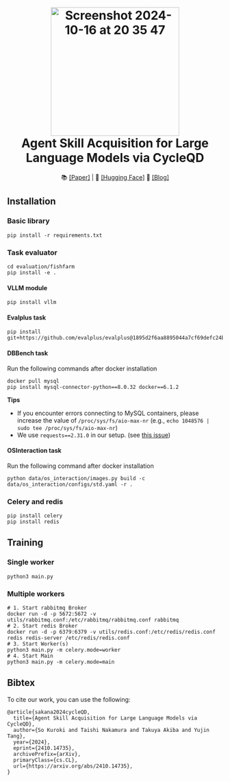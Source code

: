 <h1 align="center">
  <a href="https://github.com/SakanaAI/CycleQD/">
    <img width="300" alt="Screenshot 2024-10-16 at 20 35 47" src="https://github.com/user-attachments/assets/bd60128a-7a55-413c-a3d5-640295c5b09b"></a><br>
<b>Agent Skill Acquisition for Large Language Models via CycleQD</b><br>
</h1>

<p align="center">
  📚 <a href="https://arxiv.org/abs/2410.14735">[Paper]</a> |
  🤗 <a href="https://huggingface.co/SakanaAI">[Hugging Face]</a>
  📝 <a href="https://sakana.ai/cycleqd/">[Blog]</a>
</p>

## Installation 

### Basic library

```shell
pip install -r requirements.txt
```

### Task evaluator

```shell
cd evaluation/fishfarm
pip install -e .
```


#### VLLM module
 ```shell
 pip install vllm
```

#### Evalplus task
```shell
pip install git+https://github.com/evalplus/evalplus@1895d2f6aa8895044a7cf69defc24bd57695e885
```

#### DBBench task
Run the following commands after docker installation
```shell
docker pull mysql
pip install mysql-connector-python==8.0.32 docker==6.1.2
```
**Tips**
* If you encounter errors connecting to MySQL containers, please increase the value of `/proc/sys/fs/aio-max-nr` (e.g., `echo 1048576 | sudo tee /proc/sys/fs/aio-max-nr`)
* We use `requests==2.31.0` in our setup. (see [this issue](https://github.com/docker/docker-py/issues/3256))

  
#### OSInteraction task
Run the following command after docker installation
```shell
python data/os_interaction/images.py build -c data/os_interaction/configs/std.yaml -r .
```

### Celery and redis  
```shell
pip install celery  
pip install redis
```

## Training

### Single worker

```shell
python3 main.py
```

### Multiple workers

```shell
# 1. Start rabbitmq Broker
docker run -d -p 5672:5672 -v utils/rabbitmq.conf:/etc/rabbitmq/rabbitmq.conf rabbitmq
# 2. Start redis Broker
docker run -d -p 6379:6379 -v utils/redis.conf:/etc/redis/redis.conf redis redis-server /etc/redis/redis.conf
# 3. Start Worker(s)
python3 main.py -m celery.mode=worker
# 4. Start Main
python3 main.py -m celery.mode=main
```

## Bibtex

To cite our work, you can use the following:

```
@article{sakana2024cycleQD,
  title={Agent Skill Acquisition for Large Language Models via CycleQD},
  author={So Kuroki and Taishi Nakamura and Takuya Akiba and Yujin Tang},
  year={2024},
  eprint={2410.14735},
  archivePrefix={arXiv},
  primaryClass={cs.CL},
  url={https://arxiv.org/abs/2410.14735},
}
```
